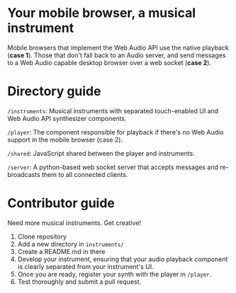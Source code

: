 # Your mobile browser, a musical instrument

Mobile browsers that implement the Web Audio API use the native playback
(**case 1**). Those that don't fall back to an Audio server, and send
messages to a Web Audio capable desktop browser over a web socket (**case 2**).

# Directory guide

`/instruments`: Musical instruments with separated touch-enabled UI and
Web Audio API synthesizer components.

`/player`: The component responsible for playback if there's no Web
Audio support in the mobile browser (case 2).

`/shared`: JavaScript shared between the player and instruments.

`/server`: A python-based web socket server that accepts messages and
re-broadcasts them to all connected clients.

# Contributor guide

Need more musical instruments. Get creative!

1. Clone repository
2. Add a new directory in `instruments/`
3. Create a README.md in there
4. Develop your instrument, ensuring that your audio playback component
   is clearly separated from your instrument's UI.
5. Once you are ready, register your synth with the player in `/player`.
6. Test thoroughly and submit a pull request.
